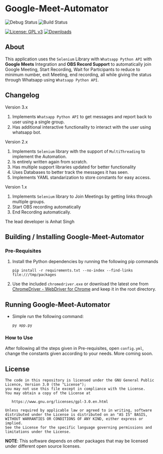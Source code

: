 # Google-Meet-Automator

![Debug Status](https://github.com/anhatsingh/Google-Meet-Automator/actions/workflows/python-package.yml/badge.svg?branch=v3)
![Build Status](https://github.com/anhatsingh/Google-Meet-Automator/actions/workflows/python-app.yml/badge.svg?branch=v3)

[![License: GPL v3](https://img.shields.io/badge/License-GPLv3-blue.svg)](https://www.gnu.org/licenses/gpl-3.0)
[![Downloads](https://img.shields.io/badge/download-all%20releases-brightgreen.svg)](https://github.com/anhatsingh/Google-Meet-Automator/releases/)

## About

This application uses the `Selenium` Library with `Whatsapp Python API`
with **Google Meets** Integration and **OBS Record Support** to automatically join Google Meeting, Start Recording, Wait for Participants to reduce to minimum number, exit Meeting, end recording, all while giving the status through Whatsapp using `Whatsapp Python API`.

## Changelog
Version 3.x
1. Implements `Whatsapp Python API` to get messages and report back to user using a single group.
2. Has additional interactive functionality to interact with the user using whatsapp bot.

Version 2.x
1. Implements `Selenium` library with the support of `MultiThreading` to implement the Automation.
2. Is entirely written again from scratch.
3. Has multiple support libraries updated for better functionality
4. Uses Databases to better track the messages it has seen.
5. Implements YAML standarization to store constants for easy access.

Version 1.x
1. Implements `Selenium` library to Join Meetings by getting links through multiple groups.
2. Start OBS recording automatically
3. End Recording automatically.

The lead developer is Anhat Singh

## Building / Installing Google-Meet-Automator

### Pre-Requisites
1. Install the Python dependencies by running the following pip commands
    ```
    pip install -r requirements.txt --no-index --find-links file:///tmp/packages    
    ```
2. Use the included `chromedriver.exe` or download the latest one from [ChromeDriver - WebDriver for Chrome](https://chromedriver.chromium.org/) and keep it in the root directory.

## Running Google-Meet-Automator

* Simple run the following command:
    ```
    py app.py
    ```
### How to Use
After following all the steps given in Pre-requisites, open `config.yml`, change the constants given according to your needs.
More coming soon.

## License

    The code in this repository is licensed under the GNU General Public Licence, Version 3.0 (the "License");
    you may not use this file except in compliance with the License.
    You may obtain a copy of the License at

       https://www.gnu.org/licenses/gpl-3.0.en.html

    Unless required by applicable law or agreed to in writing, software
    distributed under the License is distributed on an "AS IS" BASIS,
    WITHOUT WARRANTIES OR CONDITIONS OF ANY KIND, either express or implied.
    See the License for the specific language governing permissions and
    limitations under the License.

**NOTE**: This software depends on other packages that may be licensed under different open source licenses.
